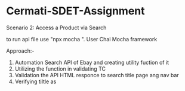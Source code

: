 # Cermati-SDET-Assignment
Scenario 2: Access a Product via Search

to run api file use "npx mocha ".
User Chai Mocha framework

Approach:- 
1. Automation Search API of Ebay and creating utility fuction of it
2. Utilizing the function in validating TC 
3. Validation the API HTML responce to search title page ang nav bar
5. Verifying tiltle as <title> MacBook in Computers/Tablets &amp; Networking for sale | eBay</title>
